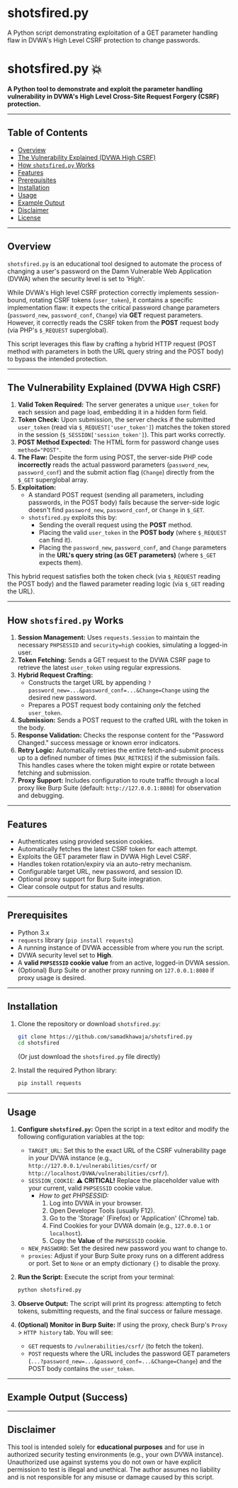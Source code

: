 # shotsfired.py
A Python script demonstrating exploitation of a GET parameter handling flaw in DVWA's High Level CSRF protection to change passwords.
# shotsfired.py 💥

**A Python tool to demonstrate and exploit the parameter handling vulnerability in DVWA's High Level Cross-Site Request Forgery (CSRF) protection.**

---

## Table of Contents

*   [Overview](#overview)
*   [The Vulnerability Explained (DVWA High CSRF)](#the-vulnerability-explained-dvwa-high-csrf)
*   [How `shotsfired.py` Works](#how-shotsfiredpy-works)
*   [Features](#features)
*   [Prerequisites](#prerequisites)
*   [Installation](#installation)
*   [Usage](#usage)
*   [Example Output](#example-output)
*   [Disclaimer](#disclaimer)
*   [License](#license)

---

## Overview

`shotsfired.py` is an educational tool designed to automate the process of changing a user's password on the Damn Vulnerable Web Application (DVWA) when the security level is set to 'High'.

While DVWA's High level CSRF protection correctly implements session-bound, rotating CSRF tokens (`user_token`), it contains a specific implementation flaw: it expects the critical password change parameters (`password_new`, `password_conf`, `Change`) via **GET** request parameters. However, it correctly reads the CSRF token from the **POST** request body (via PHP's `$_REQUEST` superglobal).

This script leverages this flaw by crafting a hybrid HTTP request (POST method with parameters in both the URL query string and the POST body) to bypass the intended protection.

---

## The Vulnerability Explained (DVWA High CSRF)

1.  **Valid Token Required:** The server generates a unique `user_token` for each session and page load, embedding it in a hidden form field.
2.  **Token Check:** Upon submission, the server checks if the submitted `user_token` (read via `$_REQUEST['user_token']`) matches the token stored in the session (`$_SESSION['session_token']`). This part works correctly.
3.  **POST Method Expected:** The HTML form for password change uses `method="POST"`.
4.  **The Flaw:** Despite the form using POST, the server-side PHP code **incorrectly** reads the actual password parameters (`password_new`, `password_conf`) and the submit action flag (`Change`) directly from the `$_GET` superglobal array.
5.  **Exploitation:**
    *   A standard POST request (sending all parameters, including passwords, in the POST body) fails because the server-side logic doesn't find `password_new`, `password_conf`, or `Change` in `$_GET`.
    *   `shotsfired.py` exploits this by:
        *   Sending the overall request using the **POST** method.
        *   Placing the valid `user_token` in the **POST body** (where `$_REQUEST` can find it).
        *   Placing the `password_new`, `password_conf`, and `Change` parameters in the **URL's query string (as GET parameters)** (where `$_GET` expects them).

This hybrid request satisfies both the token check (via `$_REQUEST` reading the POST body) and the flawed parameter reading logic (via `$_GET` reading the URL).

---

## How `shotsfired.py` Works

1.  **Session Management:** Uses `requests.Session` to maintain the necessary `PHPSESSID` and `security=high` cookies, simulating a logged-in user.
2.  **Token Fetching:** Sends a GET request to the DVWA CSRF page to retrieve the latest `user_token` using regular expressions.
3.  **Hybrid Request Crafting:**
    *   Constructs the target URL by appending `?password_new=...&password_conf=...&Change=Change` using the desired new password.
    *   Prepares a POST request body containing *only* the fetched `user_token`.
4.  **Submission:** Sends a POST request to the crafted URL with the token in the body.
5.  **Response Validation:** Checks the response content for the "Password Changed." success message or known error indicators.
6.  **Retry Logic:** Automatically retries the entire fetch-and-submit process up to a defined number of times (`MAX_RETRIES`) if the submission fails. This handles cases where the token might expire or rotate between fetching and submission.
7.  **Proxy Support:** Includes configuration to route traffic through a local proxy like Burp Suite (default: `http://127.0.0.1:8080`) for observation and debugging.

---

## Features

*   Authenticates using provided session cookies.
*   Automatically fetches the latest CSRF token for each attempt.
*   Exploits the GET parameter flaw in DVWA High Level CSRF.
*   Handles token rotation/expiry via an auto-retry mechanism.
*   Configurable target URL, new password, and session ID.
*   Optional proxy support for Burp Suite integration.
*   Clear console output for status and results.

---

## Prerequisites

*   Python 3.x
*   `requests` library (`pip install requests`)
*   A running instance of DVWA accessible from where you run the script.
*   DVWA security level set to **High**.
*   A **valid `PHPSESSID` cookie value** from an active, logged-in DVWA session.
*   (Optional) Burp Suite or another proxy running on `127.0.0.1:8080` if proxy usage is desired.

---

## Installation

1.  Clone the repository or download `shotsfired.py`:
    ```bash
    git clone https://github.com/samadkhawaja/shotsfired.py
    cd shotsfired
    ```
    (Or just download the `shotsfired.py` file directly)

2.  Install the required Python library:
    ```bash
    pip install requests
    ```

---

## Usage

1.  **Configure `shotsfired.py`:** Open the script in a text editor and modify the following configuration variables at the top:

    *   `TARGET_URL`: Set this to the exact URL of the CSRF vulnerability page in *your* DVWA instance (e.g., `http://127.0.0.1/vulnerabilities/csrf/` or `http://localhost/DVWA/vulnerabilities/csrf/`).
    *   `SESSION_COOKIE`: **⚠️ CRITICAL!** Replace the placeholder value with your current, valid `PHPSESSID` cookie value.
        *   *How to get PHPSESSID:*
            1.  Log into DVWA in your browser.
            2.  Open Developer Tools (usually F12).
            3.  Go to the 'Storage' (Firefox) or 'Application' (Chrome) tab.
            4.  Find Cookies for your DVWA domain (e.g., `127.0.0.1` or `localhost`).
            5.  Copy the **Value** of the `PHPSESSID` cookie.
    *   `NEW_PASSWORD`: Set the desired new password you want to change to.
    *   `proxies`: Adjust if your Burp Suite proxy runs on a different address or port. Set to `None` or an empty dictionary `{}` to disable the proxy.

2.  **Run the Script:** Execute the script from your terminal:
    ```bash
    python shotsfired.py
    ```

3.  **Observe Output:** The script will print its progress: attempting to fetch tokens, submitting requests, and the final success or failure message.

4.  **(Optional) Monitor in Burp Suite:** If using the proxy, check Burp's `Proxy` > `HTTP history` tab. You will see:
    *   `GET` requests to `/vulnerabilities/csrf/` (to fetch the token).
    *   `POST` requests where the URL includes the password GET parameters (`...?password_new=...&password_conf=...&Change=Change`) and the POST body contains the `user_token`.

---

## Example Output (Success)

---

## Disclaimer

This tool is intended solely for **educational purposes** and for use in authorized security testing environments (e.g., your own DVWA instance). Unauthorized use against systems you do not own or have explicit permission to test is illegal and unethical. The author assumes no liability and is not responsible for any misuse or damage caused by this script.
